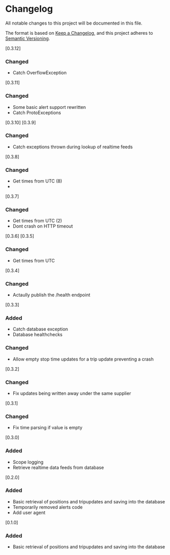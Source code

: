 # Changelog

All notable changes to this project will be documented in this file.

The format is based on [Keep a Changelog](https://keepachangelog.com/en/1.1.0/),
and this project adheres to [Semantic Versioning](https://semver.org/spec/v2.0.0.html).

[0.3.12]
### Changed
- Catch OverflowException

[0.3.11]
### Changed
- Some basic alert support rewritten
- Catch ProtoExceptions

[0.3.10]
[0.3.9]
### Changed
- Catch exceptions thrown during lookup of realtime feeds

[0.3.8]
### Changed
- Get times from UTC (8)
- 
[0.3.7]
### Changed
- Get times from UTC (2)
- Dont crash on HTTP timeout

[0.3.6]
[0.3.5]
### Changed
- Get times from UTC

[0.3.4]
### Changed
- Actaully publish the /health endpoint

[0.3.3]
### Added
- Catch database exception
- Database healthchecks
### Changed
- Allow empty stop time updates for a trip update preventing a crash

[0.3.2]
### Changed
- Fix updates being written away under the same supplier

[0.3.1]
### Changed
- Fix time parsing if value is empty

[0.3.0]
### Added
- Scope logging
- Retrieve realtime data feeds from database

[0.2.0]
### Added
- Basic retrieval of positions and tripupdates and saving into the database
- Temporarily removed alerts code
- Add user agent

[0.1.0]
### Added
- Basic retrieval of positions and tripupdates and saving into the database